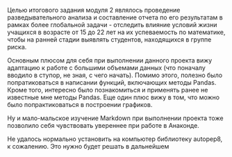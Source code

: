 Целью итогового задания модуля 2 являлось проведение разведывательного анализа и составление отчета по его результатам в рамках более глобальной задачи - 
отследить влияние условий жизни учащихся в возрасте от 15 до 22 лет на их успеваемость по математике, чтобы на ранней стадии выявлять студентов, находящихся в группе риска.

Основным плюсом для себя при выполнении данного проекта вижу адаптацию к работе с большими объемами данных (что поначалу вводило в ступор, не зная,  с чего начать).
Помимо этого, полезно было попратиковаться в написании функций, включающих методы Pandas. Кроме того, интересно было познакомиться и применять ранее не известные мне методы
Pandas.
Еще один плюс вижу в том, что можно было попрактиковаться в построении графиков. 

Ну и мало-мальское изучение Markdown при выполнении проекта тоже позволило себя чувствовать увереннее при работе в Анаконде. 

Не удалось нормально установить на компьютер библиотеку autopep8, к сожалению. Это нужно будет решать в дальнейшем 